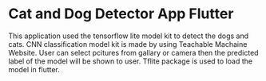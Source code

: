 # Cat and Dog Detector App Flutter

This application used the tensorflow lite model kit to detect the dogs and cats. 
CNN classification model kit is made by using Teachable Machaine Website.
User can select pcitures from gallary or camera then the predicted label of the model will be shown to user.
Tflite package is used to load the model in flutter.
